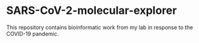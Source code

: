 # SARS-CoV-2-molecular-explorer
This repository contains bioinformatic work from my lab in response to the COVID-19 pandemic. 
